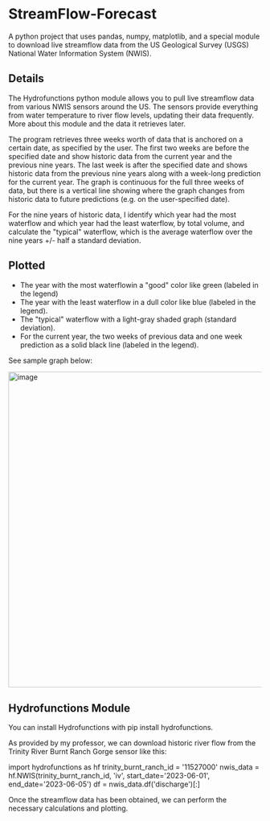 # StreamFlow-Forecast

A python project that uses pandas, numpy, matplotlib, and a special module to download live streamflow data from the US Geological Survey (USGS) National Water Information System (NWIS).

## Details
The Hydrofunctions python module allows you to pull live streamflow data from various NWIS sensors around the US. The sensors provide everything from water temperature to river flow levels, updating their data frequently. More about this module and the data it retrieves later.

The program retrieves three weeks worth of data that is anchored on a certain date, as specified by the user. The first two weeks are before the specified date and show historic data from the current year and the previous nine years. The last week is after the specified date and shows historic data from the previous nine years along with a week-long prediction for the current year. The graph is continuous for the full three weeks of data, but there is a vertical line showing where the graph changes from historic data to future predictions (e.g. on the user-specified date).

For the nine years of historic data, I identify which year had the most waterflow and which year had the least waterflow, by total volume, and calculate the "typical" waterflow, which is the average waterflow over the nine years +/- half a standard deviation.

## Plotted
- The year with the most waterflowin a "good" color like green (labeled in the legend)
- The year with the least waterflow in a dull color like blue (labeled in the legend).
- The "typical" waterflow with a light-gray shaded graph (standard deviation).
- For the current year, the two weeks of previous data and one week prediction as a solid black line (labeled in the legend).

See sample graph below:

<img width="628" alt="image" src="https://github.com/TamsynE/StreamFlow-Forecast/assets/93171379/79bbc3e9-b964-49c6-805b-338f8e21f157">


## Hydrofunctions Module
You can install Hydrofunctions with pip install hydrofunctions.

As provided by my professor, we can download historic river flow from the Trinity River Burnt Ranch Gorge sensor like this:

import hydrofunctions as hf
trinity_burnt_ranch_id = '11527000'
nwis_data = hf.NWIS(trinity_burnt_ranch_id, 'iv', start_date='2023-06-01', end_date='2023-06-05')
df = nwis_data.df('discharge')[:]

Once the streamflow data has been obtained, we can perform the necessary calculations and plotting.
